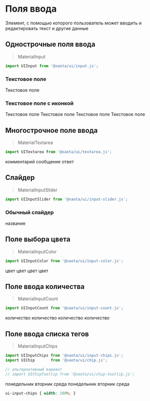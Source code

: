 # Поля ввода
Элемент, с помощью которого пользователь может вводить и редактировать текст и другие данные

## Однострочные поля ввода

> MaterialInput

```javascript
import UIInput from '@xaota/ui/input.js';
```

### Текстовое поле
<ui-html>
  <ui-input>Текстовое поле</ui-input>
</ui-html>

### Текстовое поле с иконкой
<ui-html>
  <ui-input icon="create">Текстовое поле</ui-input>
  <ui-input icon="create" right>Текстовое поле</ui-input>
  <ui-input icon="create" fold>Текстовое поле</ui-input>
  <ui-input icon="create" fold right>Текстовое поле</ui-input>
</ui-html>

## Многострочное поле ввода

> MaterialTextarea

```javascript
import UITextarea from '@xaota/ui/textarea.js';
```

<ui-html>
  <ui-textarea>комментарий</ui-textarea>
  <ui-textarea icon="create">сообщение</ui-textarea>
  <ui-textarea icon="create" right>ответ</ui-textarea>
</ui-html>

## Слайдер

> MaterialInputSlider

```javascript
import UIInputSlider from '@xaota/ui/input-slider.js';
```
### Обычный слайдер

<ui-html>
  <ui-input-slider min="0" max="100" value="30" step="1"></ui-input-slider>
  <ui-input-slider min="0" max="100" value="30" step="1">название</ui-input-slider>
</ui-html>

## Поле выбора цвета

> MaterialInputColor

```javascript
import UIInputColor from '@xaota/ui/input-color.js';
```

<ui-html>
  <ui-input-color>цвет</ui-input-color>
  <ui-input-color right>цвет</ui-input-color>
  <ui-input-color fold>цвет</ui-input-color>
  <ui-input-color fold right>цвет</ui-input-color>
</ui-html>

## Поле ввода количества

> MaterialInputCount

```javascript
import UIInputCount from '@xaota/ui/input-count.js';
```

<ui-html>
  <ui-input-count min="0" max="10" step="1">количество</ui-input-count>
  <ui-input-count min="0" max="10" step="1" text="outline">количество</ui-input-count>
  <ui-input-count min="0" max="10" step="1" mode="process">количество</ui-input-count>
  <ui-input-count min="0" max="10" step="1" mode="error" text>количество</ui-input-count>
</ui-html>

## Поле ввода списка тегов

> MaterialInputChips

```javascript
import UIInputChips from '@xaota/ui/input-chips.js';
import UIChip       from '@xaota/ui/chip.js';

// альтернативный вариант
// import UIChipTooltip from '@xaota/ui/chip-tooltip.js';
```

<ui-html>
  <ui-input-chips label="укажите дни недели">
    <ui-chip action="clear">понедельник</ui-chip>
    <ui-chip action="clear">вторник</ui-chip>
    <ui-chip action="clear">среда</ui-chip>
  </ui-input-chips>
  <ui-input-chips label="укажите дни недели" placeholder="четверг">
    <ui-chip action="clear">понедельник</ui-chip>
    <ui-chip action="clear">вторник</ui-chip>
    <ui-chip action="clear">среда</ui-chip>
  </ui-input-chips>
</ui-html>

```css
ui-input-chips { width: 100%; }
```
